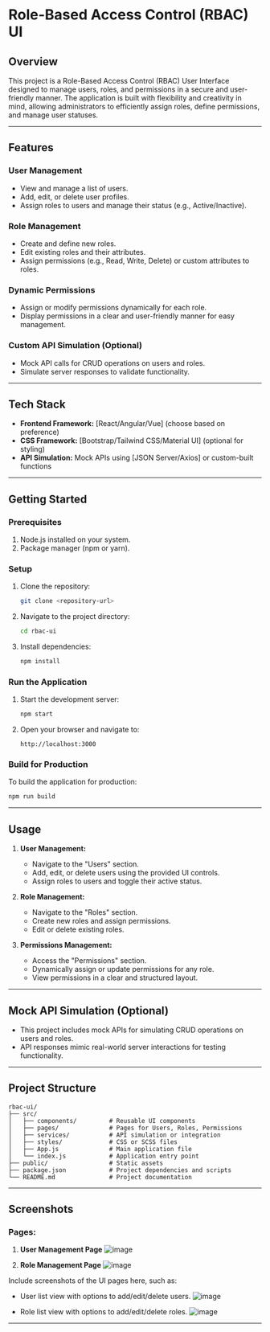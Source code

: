 # Role-Based Access Control (RBAC) UI

## **Overview**
This project is a Role-Based Access Control (RBAC) User Interface designed to manage users, roles, and permissions in a secure and user-friendly manner. The application is built with flexibility and creativity in mind, allowing administrators to efficiently assign roles, define permissions, and manage user statuses.

---

## **Features**

### **User Management**
- View and manage a list of users.
- Add, edit, or delete user profiles.
- Assign roles to users and manage their status (e.g., Active/Inactive).

### **Role Management**
- Create and define new roles.
- Edit existing roles and their attributes.
- Assign permissions (e.g., Read, Write, Delete) or custom attributes to roles.

### **Dynamic Permissions**
- Assign or modify permissions dynamically for each role.
- Display permissions in a clear and user-friendly manner for easy management.

### **Custom API Simulation (Optional)**
- Mock API calls for CRUD operations on users and roles.
- Simulate server responses to validate functionality.

---

## **Tech Stack**
- **Frontend Framework:** [React/Angular/Vue] (choose based on preference)
- **CSS Framework:** [Bootstrap/Tailwind CSS/Material UI] (optional for styling)
- **API Simulation:** Mock APIs using [JSON Server/Axios] or custom-built functions

---

## **Getting Started**

### **Prerequisites**
1. Node.js installed on your system.
2. Package manager (npm or yarn).

### **Setup**
1. Clone the repository:
    ```bash
    git clone <repository-url>
    ```
2. Navigate to the project directory:
    ```bash
    cd rbac-ui
    ```
3. Install dependencies:
    ```bash
    npm install
    ```

### **Run the Application**
1. Start the development server:
    ```bash
    npm start
    ```
2. Open your browser and navigate to:
    ```
    http://localhost:3000
    ```

### **Build for Production**
To build the application for production:
```bash
npm run build
```

---

## **Usage**

1. **User Management:**
    - Navigate to the "Users" section.
    - Add, edit, or delete users using the provided UI controls.
    - Assign roles to users and toggle their active status.

2. **Role Management:**
    - Navigate to the "Roles" section.
    - Create new roles and assign permissions.
    - Edit or delete existing roles.

3. **Permissions Management:**
    - Access the "Permissions" section.
    - Dynamically assign or update permissions for any role.
    - View permissions in a clear and structured layout.

---

## **Mock API Simulation** (Optional)
- This project includes mock APIs for simulating CRUD operations on users and roles.
- API responses mimic real-world server interactions for testing functionality.

---

## **Project Structure**
```plaintext
rbac-ui/
├── src/
│   ├── components/         # Reusable UI components
│   ├── pages/              # Pages for Users, Roles, Permissions
│   ├── services/           # API simulation or integration
│   ├── styles/             # CSS or SCSS files
│   ├── App.js              # Main application file
│   └── index.js            # Application entry point
├── public/                 # Static assets
├── package.json            # Project dependencies and scripts
└── README.md               # Project documentation
```

---
## **Screenshots**

### **Pages:**
1. **User Management Page**
![image](https://github.com/user-attachments/assets/ef4d5aed-999e-4250-aa4c-c74d32af3d43)

2. **Role Management Page**
![image](https://github.com/user-attachments/assets/a6cc3122-ee10-47e7-905b-c5d7b3f82629)


Include screenshots of the UI pages here, such as:
- User list view with options to add/edit/delete users.
![image](https://github.com/user-attachments/assets/9ad080f1-fefb-43c2-aa70-2a7bdcbf94b0)

- Role list view with options to add/edit/delete roles.
![image](https://github.com/user-attachments/assets/67f477ab-f618-4332-bdad-98d472c379fb)



---


